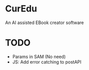 # CurEdu
An AI assisted EBook creator software


# TODO
  - Params in SAM (No need)
  - JS: Add error catching to postAPI
